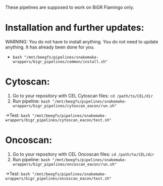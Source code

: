 These pipelines are supposed to work on BiGR Flamingo only.

# Installation and further updates:
WARNING: You do not have to install anything. You do not need to update anything. It has already been done for you.
* `bash "/mnt/beegfs/pipelines/snakemake-wrappers/bigr_pipelines/common/install.sh"`

# Cytoscan:
1. Go to your repository with CEL Cytoscan files: `cd /path/to/CEL/dir`
2. Run pipeline: `bash "/mnt/beegfs/pipelines/snakemake-wrappers/bigr_pipelines/cytoscan_eacon/run.sh"`

->Test: `bash "/mnt/beegfs/pipelines/snakemake-wrappers/bigr_pipelines/cytoscan_eacon/test.sh"`

# Oncoscan:
1. Go to your repository with CEL Oncoscan files: `cd /path/to/CEL/dir`
2. Run pipeline: `bash "/mnt/beegfs/pipelines/snakemake-wrappers/bigr_pipelines/oncoscan_eacon/run.sh"`

->Test: `bash "/mnt/beegfs/pipelines/snakemake-wrappers/bigr_pipelines/oncoscan_eacon/test.sh"`